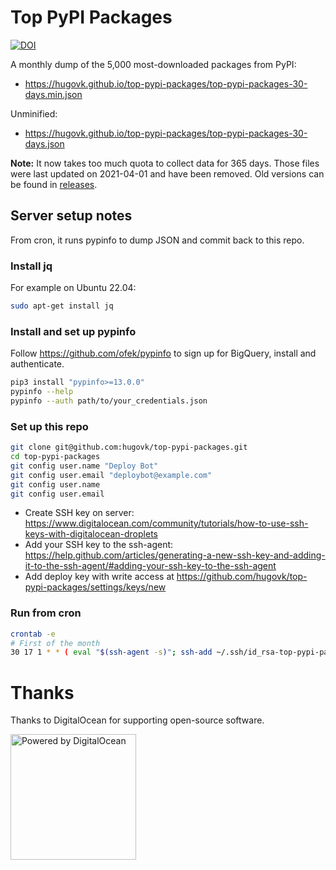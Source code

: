 # Top PyPI Packages

[![DOI](https://zenodo.org/badge/116806538.svg)](https://zenodo.org/badge/latestdoi/116806538)

A monthly dump of the 5,000 most-downloaded packages from PyPI:

* https://hugovk.github.io/top-pypi-packages/top-pypi-packages-30-days.min.json

Unminified:

* https://hugovk.github.io/top-pypi-packages/top-pypi-packages-30-days.json

**Note:** It now takes too much quota to collect data for 365 days.
Those files were last updated on 2021-04-01 and have been removed.
Old versions can be found in [releases](https://github.com/hugovk/top-pypi-packages/releases).

## Server setup notes

From cron, it runs pypinfo to dump JSON and commit back to this repo.

### Install jq

For example on Ubuntu 22.04:

```bash
sudo apt-get install jq
```

### Install and set up pypinfo

Follow https://github.com/ofek/pypinfo to sign up for BigQuery, install and authenticate.

```bash
pip3 install "pypinfo>=13.0.0"
pypinfo --help
pypinfo --auth path/to/your_credentials.json
```

### Set up this repo

```bash
git clone git@github.com:hugovk/top-pypi-packages.git
cd top-pypi-packages
git config user.name "Deploy Bot"
git config user.email "deploybot@example.com"
git config user.name
git config user.email
```

* Create SSH key on server: https://www.digitalocean.com/community/tutorials/how-to-use-ssh-keys-with-digitalocean-droplets
* Add your SSH key to the ssh-agent:
https://help.github.com/articles/generating-a-new-ssh-key-and-adding-it-to-the-ssh-agent/#adding-your-ssh-key-to-the-ssh-agent
* Add deploy key with write access at https://github.com/hugovk/top-pypi-packages/settings/keys/new


### Run from cron

```bash
crontab -e
# First of the month
30 17 1 * * ( eval "$(ssh-agent -s)"; ssh-add ~/.ssh/id_rsa-top-pypi-packages; /home/botuser/github/top-pypi-packages/top-pypi-packages.sh ) > /tmp/top-pypi-packages.log 2>&1
```

# Thanks

Thanks to DigitalOcean for supporting open-source software.

<p>
  <a href="https://m.do.co/c/431978e0c3e9">
    <img alt="Powered by DigitalOcean" src="https://opensource.nyc3.cdn.digitaloceanspaces.com/attribution/assets/PoweredByDO/DO_Powered_by_Badge_blue.svg" width="201px">
  </a>
</p>
